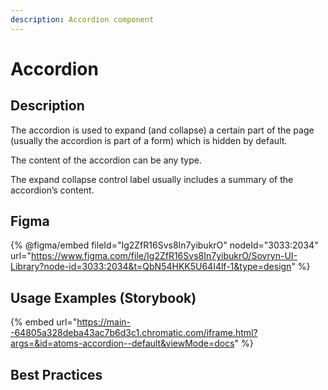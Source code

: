 ```yaml
---
description: Accordion component
---
```


# Accordion

## Description

The accordion is used to expand (and collapse) a certain part of the page (usually the accordion is part of a form) which is hidden by default.

The content of the accordion can be any type.

The expand collapse control label usually includes a summary of the accordion’s content.

## Figma

{% @figma/embed fileId="Ig2ZfR16Svs8In7yibukrO" nodeId="3033:2034" url="https://www.figma.com/file/Ig2ZfR16Svs8In7yibukrO/Sovryn-UI-Library?node-id=3033:2034&t=QbN54HKK5U64I4lf-1&type=design" %}

## Usage Examples (Storybook)

{% embed url="https://main--64805a328deba43ac7b6d3c1.chromatic.com/iframe.html?args=&id=atoms-accordion--default&viewMode=docs" %}

## Best Practices
